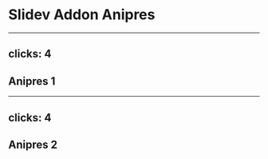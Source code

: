 # Slidev Addon Anipres

---
clicks: 4
---

## Anipres 1

<SlidevAnipres id="deck1" :fonts="{ draw: '/YuseiMagic-Regular.ttf' }" />

---
clicks: 4
---

## Anipres 2

<SlidevAnipres id="deck2" />
